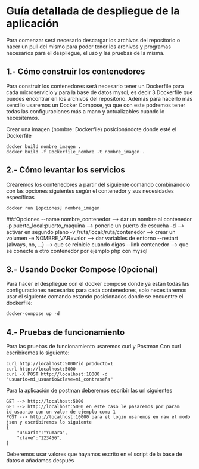 # Guía detallada de despliegue de la aplicación
Para comenzar será necesario descargar los archivos del repositorio o hacer un pull del mismo para poder tener los archivos y programas necesarios para el despliegue, el uso y las pruebas de la misma.

## 1.- Cómo construir los contenedores
Para construir los contenedores será necesario tener un Dockerfile para cada microservicio y para la base de datos mysql, es decir 3 Dockerfile que puedes encontrar en los archivos del repositorio. Además para hacerlo más sencillo usaremos un Docker Compose, ya que con este podremos tener todas las configuraciones más a mano y actualizables cuando lo necesitemos.

Crear una imagen (nombre: Dockerfile) posicionándote donde esté el Dockerfile
```
docker build nombre_imagen .
docker build -f Dockerfile_nombre -t nombre_imagen .
```

## 2.- Cómo levantar los servicios

Crearemos los contenedores a partir del siguiente comando combinándolo con las opciones siguientes según el contenedor y sus necesidades específicas
```
docker run [opciones] nombre_imagen 
```
###Opciones
--name nombre_contenedor --> dar un nombre al contenedor
-p puerto_local:puerto_maquina --> ponerle un puerto de escucha
-d --> activar en segundo plano
-v /ruta/local:/ruta/contenedor --> crear un volumen
-e NOMBRE_VAR=valor --> dar variables de entorno
--restart {always, no, ...} --> que se reinicie cuando digas
--link contenedor --> que se conecte a otro contenedor por ejemplo php con mysql

## 3.- Usando Docker Compose (Opcional)
Para hacer el despliegue con el docker compose donde ya están todas las configuraciones necesarias para cada contenedores, solo necesitaremos usar el siguiente comando estando posicionados donde se encuentre el dockerfile:
```
docker-compose up -d 
```

## 4.- Pruebas de funcionamiento
Para las pruebas de funcionamiento usaremos curl y Postman
Con curl escribiremos lo siguiente:
```
curl http://localhost:5000?id_producto=1
curl http://localhost:5000
curl -X POST http://localhost:10000 -d "usuario=mi_usuario&clave=mi_contraseña"
```
Para la aplicación de postman deberemos escribir las url siguientes
```
GET --> http://localhost:5000
GET --> http://localhost:5000 en este caso le pasaremos por param id_usuario con un valor de ejemplo como 1
POST --> http://localhost:10000 para el login usaremos en raw el modo json y escribiremos lo siguiente
{
	"usuario":"Yumara",
	"clave":"123456",
}
```
Deberemos usar valores que hayamos escrito en el script de la base de datos o añadamos después
